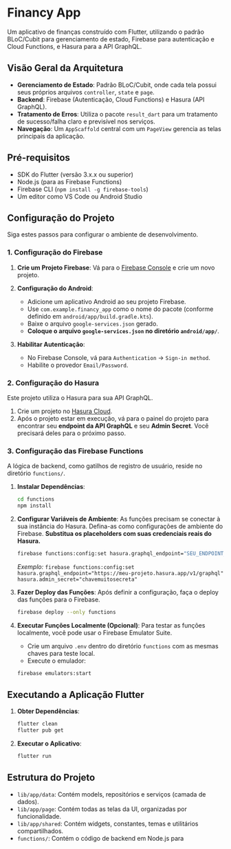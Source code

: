 # Financy App

Um aplicativo de finanças construído com Flutter, utilizando o padrão BLoC/Cubit para gerenciamento de estado, Firebase para autenticação e Cloud Functions, e Hasura para a API GraphQL.

## Visão Geral da Arquitetura

- **Gerenciamento de Estado**: Padrão BLoC/Cubit, onde cada tela possui seus próprios arquivos `controller`, `state` e `page`.
- **Backend**: Firebase (Autenticação, Cloud Functions) e Hasura (API GraphQL).
- **Tratamento de Erros**: Utiliza o pacote `result_dart` para um tratamento de sucesso/falha claro e previsível nos serviços.
- **Navegação**: Um `AppScaffold` central com um `PageView` gerencia as telas principais da aplicação.

## Pré-requisitos

- SDK do Flutter (versão 3.x.x ou superior)
- Node.js (para as Firebase Functions)
- Firebase CLI (`npm install -g firebase-tools`)
- Um editor como VS Code ou Android Studio

## Configuração do Projeto

Siga estes passos para configurar o ambiente de desenvolvimento.

### 1. Configuração do Firebase

1.  **Crie um Projeto Firebase**: Vá para o [Firebase Console](https://console.firebase.google.com/) e crie um novo projeto.

2.  **Configuração do Android**:

    - Adicione um aplicativo Android ao seu projeto Firebase.
    - Use `com.example.financy_app` como o nome do pacote (conforme definido em `android/app/build.gradle.kts`).
    - Baixe o arquivo `google-services.json` gerado.
    - **Coloque o arquivo `google-services.json` no diretório `android/app/`**.

3.  **Habilitar Autenticação**:
    - No Firebase Console, vá para `Authentication` -> `Sign-in method`.
    - Habilite o provedor `Email/Password`.

### 2. Configuração do Hasura

Este projeto utiliza o Hasura para sua API GraphQL.

1.  Crie um projeto no [Hasura Cloud](https://cloud.hasura.io/).
2.  Após o projeto estar em execução, vá para o painel do projeto para encontrar seu **endpoint da API GraphQL** e seu **Admin Secret**. Você precisará deles para o próximo passo.

### 3. Configuração das Firebase Functions

A lógica de backend, como gatilhos de registro de usuário, reside no diretório `functions/`.

1.  **Instalar Dependências**:

    ```bash
    cd functions
    npm install
    ```

2.  **Configurar Variáveis de Ambiente**: As funções precisam se conectar à sua instância do Hasura. Defina-as como configurações de ambiente do Firebase. **Substitua os placeholders com suas credenciais reais do Hasura.**

    ```bash
    firebase functions:config:set hasura.graphql_endpoint="SEU_ENDPOINT_HASURA_GRAPHQL" hasura.admin_secret="SEU_ADMIN_SECRET_HASURA"
    ```

    _Exemplo:_
    `firebase functions:config:set hasura.graphql_endpoint="https://meu-projeto.hasura.app/v1/graphql" hasura.admin_secret="chavemuitosecreta"`

3.  **Fazer Deploy das Funções**: Após definir a configuração, faça o deploy das funções para o Firebase.

    ```bash
    firebase deploy --only functions
    ```

4.  **Executar Funções Localmente (Opcional)**: Para testar as funções localmente, você pode usar o Firebase Emulator Suite.
    - Crie um arquivo `.env` dentro do diretório `functions` com as mesmas chaves para teste local.
    - Execute o emulador:
    ```bash
    firebase emulators:start
    ```

## Executando a Aplicação Flutter

1.  **Obter Dependências**:

    ```bash
    flutter clean
    flutter pub get
    ```

2.  **Executar o Aplicativo**:
    ```bash
    flutter run
    ```

## Estrutura do Projeto

- `lib/app/data`: Contém models, repositórios e serviços (camada de dados).
- `lib/app/page`: Contém todas as telas da UI, organizadas por funcionalidade.
- `lib/app/shared`: Contém widgets, constantes, temas e utilitários compartilhados.
- `functions/`: Contém o código de backend em Node.js para
